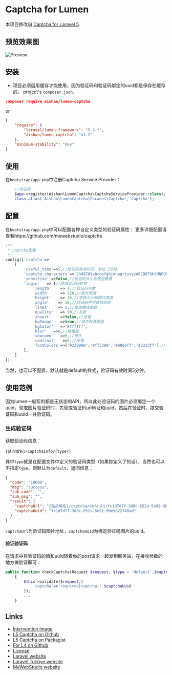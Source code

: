 # Captcha for Lumen

本项目修改自 [Captcha for Laravel 5](https://github.com/mewebstudio/captcha).


## 预览效果图
![Preview](http://i.imgur.com/HYtr744.png)

## 安装
* 项目必须启用缓存才能使用，因为验证码和验证码绑定的uuid都是保存在缓存的。
project's `composer.json`.
```json
composer require aishan/lumen-captcha
```

or

```json
{
    "require": {
        "laravel/lumen-framework": "5.3.*",
        "aishan/lumen-captcha": "v1.2"
    },
    "minimum-stability": "dev"
}
```

## 使用

在`bootstrap/app.php`中注册Captcha Service Provider：

```php
    //验证码
    $app->register(Aishan\LumenCaptcha\CaptchaServiceProvider::class);
    class_alias('Aishan\LumenCaptcha\Facades\Captcha','Captcha');
```


## 配置

在`bootstrap/app.php`中可以配置各种自定义类型的验证码属性：
更多详细配置请查看https://github.com/mewebstudio/captcha
```php
/**
 * captcha配置
 */
config(['captcha'=>
    [
        'useful_time'=>5,//验证码有效时间，单位（分钟）
        'captcha_characters'=>'2346789abcdefghjmnpqrtuxyzABCDEFGHJMNPQRTUXYZ',
        'sensitive' =>false,//验证码大小写是否敏感
        'login'   => [//登陆验证码样式
            'length'    => 4,//验证码字数
            'width'     => 120,//图片宽度
            'height'    => 36,//字体大小和图片高度
            'angle'    => 10,//验证码中字体倾斜度
            'lines'    => 2,//生成横线条数
            'quality'   => 90,//品质
            'invert'    =>false,//反相
            'bgImage'   =>true,//是否有背景图
            'bgColor'   =>'#ffffff',
            'blur'   =>0,//模糊度
            'sharpen'   =>0,//锐化
            'contrast'   =>0,//反差
            'fontColors'=>['#339900','#ff3300','#9966ff','#3333ff'],//字体颜色
        ],
    ]
]);
```
当然，也可以不配置，默认就是default的样式，验证码有效时间5分钟。
## 使用范例
因为lumen一般写的都是无状态的API，所以此处验证码的图片必须绑定一个uuid，获取图片验证码时，先获取验证码url地址和uuid，然后在验证时，提交验证码和uuid一并验证码。
### 生成验证码
获取验证码信息：
```
{站点域名}/captchaInfo/{type?}
```
其中`type`就是在配置文件中定义的验证码类型（如果你定义了的话），当然也可以不指定`type`，则默认为`default`，返回信息：
```json
{
  "code": "10000",
  "msg": "success",
  "sub_code": "",
  "sub_msg": "",
  "result": {
    "captchaUrl": "{站点域名}/captcha/default/fc1d7d7f-3d8c-652a-5e92-90e9822740ad",
    "captchaUuid": "fc1d7d7f-3d8c-652a-5e92-90e9822740ad"
  }
}
```
`captchaUrl`为验证码图片地址，`captchaUuid`为绑定验证码图片的uuid。
#### 验证验证码
在请求中将验证码的值和uuid随着你的post请求一起发到服务端，在接收参数的地方做验证即可：
```php
public function checkCaptcha(Request $request, $type = 'default',$captchaUuid)
    {
        $this->validate($request,[
            'captcha'=>'required|captcha:'.$captchaUuid
        ]);
        ...
    }
```


## Links
* [Intervention Image](https://github.com/Intervention/image)
* [L5 Captcha on Github](https://github.com/mewebstudio/captcha)
* [L5 Captcha on Packagist](https://packagist.org/packages/mews/captcha)
* [For L4 on Github](https://github.com/mewebstudio/captcha/tree/master-l4)
* [License](http://www.opensource.org/licenses/mit-license.php)
* [Laravel website](http://laravel.com)
* [Laravel Turkiye website](http://www.laravel.gen.tr)
* [MeWebStudio website](http://www.mewebstudio.com)

